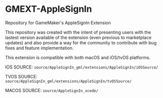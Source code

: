 # GMEXT-AppleSignIn
Repository for GameMaker's AppleSignIn Extension

This repository was created with the intent of presenting users with the lastest version available of the extension (even previous to marketplace updates) and also provide a way for the community to contribute with bug fixes and feature implementation.

This extension is compatible with both macOS and iOS/tvOS platforms.

IOS SOURCE: `source/AppleSignIn_gml/extensions/AppleSignIn/iOSSource/`

TVOS SOURCE: `source/AppleSignIn_gml/extensions/AppleSignIn/tvOSSource/`

MACOS SOURCE: `source/AppleSignIn_xcode/`
